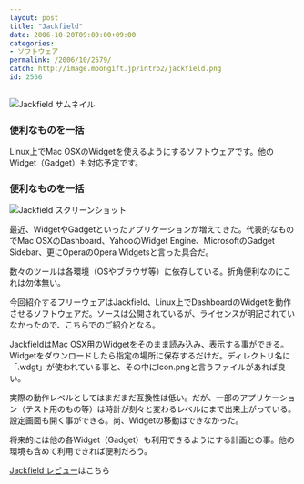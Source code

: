```yaml
---
layout: post
title: "Jackfield"
date: 2006-10-20T09:00:00+09:00
categories:
- ソフトウェア
permalink: /2006/10/2579/
catch: http://image.moongift.jp/intro2/jackfield.png
id: 2566
---
```

 ![Jackfield サムネイル](http://image.moongift.jp/intro2/jackfield.t.png "Jackfield サムネイル")
  

### 便利なものを一括
  
Linux上でMac OSXのWidgetを使えるようにするソフトウェアです。他のWidget（Gadget）も対応予定です。  
<!--more-->  

### 便利なものを一括
  

![Jackfield スクリーンショット](http://image.moongift.jp/intro2/jackfield.png "Jackfield スクリーンショット")

  

最近、WidgetやGadgetといったアプリケーションが増えてきた。代表的なものでMac OSXのDashboard、YahooのWidget Engine、MicrosoftのGadget Sidebar、更にOperaのOpera Widgetsと言った具合だ。

  

数々のツールは各環境（OSやブラウザ等）に依存している。折角便利なのにこれは勿体無い。

  

今回紹介するフリーウェアはJackfield、Linux上でDashboardのWidgetを動作させるソフトウェアだ。ソースは公開されているが、ライセンスが明記されていなかったので、こちらでのご紹介となる。

  

JackfieldはMac OSX用のWidgetをそのまま読み込み、表示する事ができる。Widgetをダウンロードしたら指定の場所に保存するだけだ。ディレクトリ名に「.wdgt」が使われている事と、その中にIcon.pngと言うファイルがあれば良い。

  

実際の動作レベルとしてはまだまだ互換性は低い。だが、一部のアプリケーション（テスト用のもの等）は時計が刻々と変わるレベルにまで出来上がっている。設定画面も開く事ができる。尚、Widgetの移動はできなかった。

  

将来的には他の各Widget（Gadget）も利用できるようにする計画との事。他の環境も含めて利用できれば便利だろう。

  

[Jackfield レビュー](http://fw.moongift.jp/review/i-2580.html)はこちら

